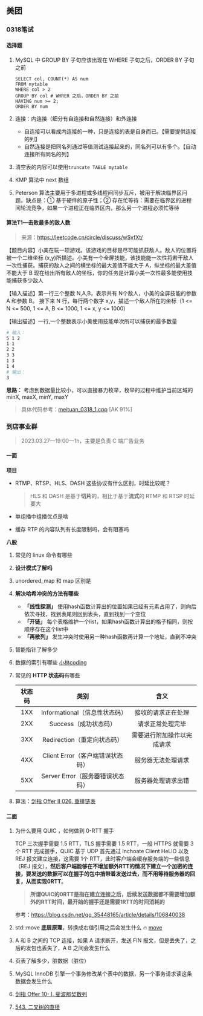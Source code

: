 ## 美团

### 0318笔试

#### 选择题

1. MySQL 中 GROUP BY 子句应该出现在 WHERE 子句之后，ORDER BY 子句之前

   ```mysql
   SELECT col, COUNT(*) AS num
   FROM mytable
   WHERE col > 2
   GROUP BY col # WHRER 之后，ORDER BY 之前
   HAVING num >= 2;
   ORDER BY num 
   ```

2. 连接：内连接（细分有自连接和自然连接）和外连接

   - 自连接可以看成内连接的一种，只是连接的表是自身而已。【需要提供连接的列】
   - 自然连接是把同名列通过等值测试连接起来的，同名列可以有多个。【自动连接所有同名的列】

3. 清空表的内容可以使用`truncate TABLE mytable`
4. KMP 算法中 next 数组
5. Peterson 算法主要用于多进程或多线程间同步互斥，被用于解决临界区问题。缺点是：① 基于硬件的原子性；② 存在忙等待：需要在临界区的进程间轮流竞争，如果一个进程正在临界区内，那么另一个进程必须忙等待



#### 算法T1—击败最多的敌人数

> 来源：https://leetcode.cn/circle/discuss/wSvfXt/

【题目内容】小美在玩一项游戏。该游戏的目标是尽可能抓获敌人。敌人的位置将被一个二维坐标 (x,y)所描述。小美有一个全屏技能，该技能能一次性将若干敌人一次性捕获。捕获的敌人之间的横坐标的最大差值不能大于 A，纵坐标的最大差值不能大于 B 现在给出所有敌人的坐标，你的任务是计算小美一次性最多能使用技能捕获多少敌人

【输入描述】第一行三个整数 N,A,B，表示共有 N个敌人，小美的全屏技能的参数 A 和参数 B。
接下来 N 行，每行两个数字 x,y，描述一个敌人所在的坐标（1 <= N <= 500, 1 <= A, B <= 1000, 1 <= x, y <= 1000）

【输出描述】一行,一个整数表示小美使用技能单次所可以捕获的最多数量

```bash
# 输入：
5 1 2
1 1
2 2
3 3
1 3
1 4
# 输出：
3
```

**思路：** 考虑到数据量比较小，可以直接暴力枚举，枚举的过程中维护当前区域的 minX, maxX, minY, maxY

> 具体代码参考：[meituan_0318_1.cpp](code/meituan_0318_1.cpp)  [AK 91%]



### 到店事业群

> 2023.03.27—19:00—1h，主要是负责 C 端广告业务

#### 一面

**项目**

- RTMP、RTSP、HLS、DASH 这些协议有什么区别，时延比较呢？

  > HLS 和 DASH 是基于**切片**的，相比于基于**流式**的 RTMP 和 RTSP 时延要大

- 单组播中组播优点是啥
- 缓存 RTP 的内容队列有长度限制吗，会有阻塞吗

**八股**

1. 常见的 linux 命令有哪些

2. **设计模式了解吗**

3. unordered_map  和 map 区别是

4. **解决哈希冲突的方法有哪些**

   - **「线性探测」** 使用hash函数计算出的位置如果已经有元素占用了，则向后依次寻找，找到表尾则回到表头，直到找到一个空位
   - **「开链」** 每个表格维护一个list，如果hash函数计算出的格子相同，则按顺序存在这个list中
   - **「再散列」** 发生冲突时使用另一种hash函数再计算一个地址，直到不冲突

5. 智能指针了解多少

6. 数据的索引有哪些 [小林coding](https://xiaolincoding.com/mysql/index/index_interview.html)

7. 常见的 **HTTP 状态码**有哪些

   | 状态码 |               类别               |            含义            |
   | :----: | :------------------------------: | :------------------------: |
   |  1XX   |  Informational（信息性状态码）   |     接收的请求正在处理     |
   |  2XX   |      Success（成功状态码）       |      请求正常处理完毕      |
   |  3XX   |   Redirection（重定向状态码）    | 需要进行附加操作以完成请求 |
   |  4XX   | Client Error（客户端错误状态码） |     服务器无法处理请求     |
   |  5XX   | Server Error（服务器错误状态码） |     服务器处理请求出错     |

8. 算法：[剑指 Offer II 026. 重排链表](https://leetcode.cn/problems/LGjMqU/)



#### 二面

1. 为什么要用 QUIC ，如何做到 0-RTT 握手

   TCP 三次握手需要 1.5 RTT，TLS 握手需要 1.5 RTT，一般 HTTPS 就需要 3个 RTT 完成握手，QUIC 基于 UDP 首先通过 Inchoate Client HeLlO 以及 REJ 报文建立连接，这需要 1个 RTT，此时客户端会缓存服务端的一些信息（REJ 报文），**然后客户端能够在不增加额外RTT的情况下建立一个加密的连接，要发送的数据可以在握手的包中捎带着发送过去，而不用等待服务器的回复，从而实现0RTT**。

   > **所谓QUIC的0RTT是指在建立连接之后，后续发送数据都不需要增加额外的RTT时间，最开始的握手还是需要1RTT的时间消耗的**

   参考：https://blog.csdn.net/qq_35448165/article/details/106840038

   

2. std::move **底层原理**，转换成右值引用之后会发生什么 :fire: [move](https://github.com/EricPengShuai/Interview/blob/main/STL/README.md#move)

3. A 和 B 之间的 TCP 连接，如果 A 请求断开，发送 FIN 报文，但是丢失了，之后的发包也丢失了，A B 之间会发生什么

4. 页表了解多少，脏数据（脏位）

5. MySQL InnoDB 引擎一个事务修改某个表中的数据，另一个事务请求读这条数据会发生什么

6. [剑指 Offer 10- I. 斐波那契数列](https://leetcode.cn/problems/fei-bo-na-qi-shu-lie-lcof/)

7. [543. 二叉树的直径](https://leetcode.cn/problems/diameter-of-binary-tree/)

